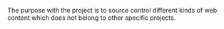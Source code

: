 The purpose with the project is to source control different kinds of web content which does not belong to other specific projects.